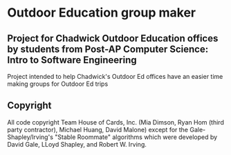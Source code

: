 # Outdoor Education group maker
## Project for Chadwick Outdoor Education offices by students from Post-AP Computer Science: Intro to Software Engineering
Project intended to help Chadwick's Outdoor Ed offices have an easier time making groups for Outdoor Ed trips 

## Copyright
All code copyright Team House of Cards, Inc. (Mia Dimson, Ryan Hom (third party contractor), Michael Huang, David Malone) except for the Gale-Shapley/Irving's "Stable Roommate" algorithms which were developed by David Gale, LLoyd Shapley, and Robert W. Irving.
